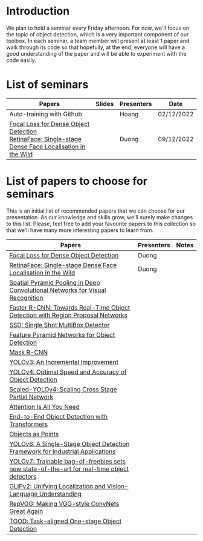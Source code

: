 # Introduction
We plan to hold a seminar every Friday afternoon. For now, we'll focus on the topic of object detection, which is a very important component of our toolbox. In each seminar, a team member will present at least 1 paper and walk through its code so that hopefully, at the end, everyone will have a good understanding of the paper and will be able to experiment with the code easily.

# List of seminars
| Papers                                                                                                   | Slides | Presenters | Date       |
| -------------------------------------------------------------------------------------------------------- | ------ | ---------- | ---------- |
| Auto-training with Github                                                                                |        | Hoang      | 02/12/2022 |
| [Focal Loss for Dense Object Detection](https://arxiv.org/abs/1708.02002) <br> [RetinaFace: Single-stage Dense Face Localisation in the Wild](https://arxiv.org/abs/1905.00641) |        | Duong      | 09/12/2022 |

# List of papers to choose for seminars
This is an initial list of recommended papers that we can choose for our presentation. As our knowledge and skills grow, we'll surely make changes to this list. Please, feel free to add your favourite papers to this collection so that we'll have many more interesting papers to learn from.

| Papers                                                                                                                         | Presenters | Notes |
| ------------------------------------------------------------------------------------------------------------------------------ | ---------- | ----- |
| [Focal Loss for Dense Object Detection](https://arxiv.org/abs/1708.02002)                                                      | Duong      |       |
| [RetinaFace: Single-stage Dense Face Localisation in the Wild](https://arxiv.org/abs/1905.00641)                               | Duong      |       |
| [Spatial Pyramid Pooling in Deep Convolutional Networks for Visual Recognition](https://arxiv.org/abs/1406.4729)               |            |       |
| [Faster R-CNN: Towards Real-Time Object Detection with Region Proposal Networks](https://arxiv.org/abs/1506.01497)             |            |       |
| [SSD: Single Shot MultiBox Detector](https://arxiv.org/abs/1512.02325)                                                         |            |       |
| [Feature Pyramid Networks for Object Detection](https://arxiv.org/abs/1612.03144)                                              |            |       |
| [Mask R-CNN](https://arxiv.org/abs/1703.06870)                                                                                 |            |       |
| [YOLOv3: An Incremental Improvement](https://arxiv.org/abs/1804.02767)                                                         |            |       |
| [YOLOv4: Optimal Speed and Accuracy of Object Detection](https://arxiv.org/abs/2004.10934)                                     |            |       |
| [Scaled-YOLOv4: Scaling Cross Stage Partial Network](https://arxiv.org/abs/2011.08036)                                         |            |       |
| [Attention Is All You Need](https://arxiv.org/abs/1706.03762)                                                                  |            |       |
| [End-to-End Object Detection with Transformers](https://arxiv.org/abs/2005.12872)                                              |            |       |
| [Objects as Points](https://arxiv.org/abs/1904.07850)                                                                          |            |       |
| [YOLOv6: A Single-Stage Object Detection Framework for Industrial Applications](https://arxiv.org/abs/2209.02976)              |            |       |
| [YOLOv7: Trainable bag-of-freebies sets new state-of-the-art for real-time object detectors](https://arxiv.org/abs/2207.02696) |            |       |
| [GLIPv2: Unifying Localization and Vision-Language Understanding](https://arxiv.org/abs/2206.05836)                            |            |       |
| [RepVGG: Making VGG-style ConvNets Great Again](https://arxiv.org/abs/2101.03697)                                              |            |       |
|[TOOD: Task-aligned One-stage Object Detection](https://arxiv.org/abs/2108.07755) |            |       |


